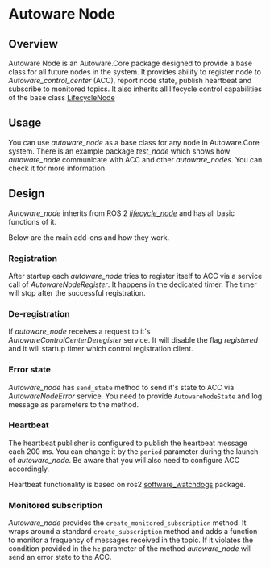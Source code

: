 # Autoware Node

## Overview

Autoware Node is an Autoware.Core package designed to provide a base class for all future nodes in the system. It provides ability to register node to _Autoware_control_center_ (ACC), report node state, publish heartbeat and subscribe to monitored topics. It also inherits all lifecycle control capabilities of the base class [LifecycleNode](https://docs.ros2.org/latest/api/rclcpp_lifecycle/classrclcpp__lifecycle_1_1LifecycleNode.html)

## Usage

You can use _autoware_node_ as a base class for any node in Autoware.Core system. There is an example package _test_node_ which shows how _autoware_node_ communicate with ACC and other _autoware_nodes_. You can check it for more information.

## Design

_Autoware_node_ inherits from ROS 2 [_lifecycle_node_](https://design.ros2.org/articles/node_lifecycle.html) and has all basic functions of it.

Below are the main add-ons and how they work.

### Registration

After startup each _autoware_node_ tries to register itself to ACC via a service call of _AutowareNodeRegister_. It happens in the dedicated timer. The timer will stop after the successful registration.

### De-registration

If _autoware_node_ receives a request to it's _AutowareControlCenterDeregister_ service. It will disable the flag _registered_ and it will startup timer which control registration client.

### Error state

_Autoware_node_ has `send_state` method to send it's state to ACC via _AutowareNodeError_ service. You need to provide `AutowareNodeState` and log message as parameters to the method.

### Heartbeat

The heartbeat publisher is configured to publish the heartbeat message each 200 ms. You can change it by the `period` parameter during the launch of _autoware_node_. Be aware that you will also need to configure ACC accordingly.

Heartbeat functionality is based on ros2 [software_watchdogs](https://github.com/ros-safety/software_watchdogs) package.

### Monitored subscription

_Autoware_node_ provides the `create_monitored_subscription` method. It wraps around a standard `create_subscription` method and adds a function to monitor a frequency of messages received in the topic. If it violates the condition provided in the `hz` parameter of the method _autoware_node_ will send an error state to the ACC.
